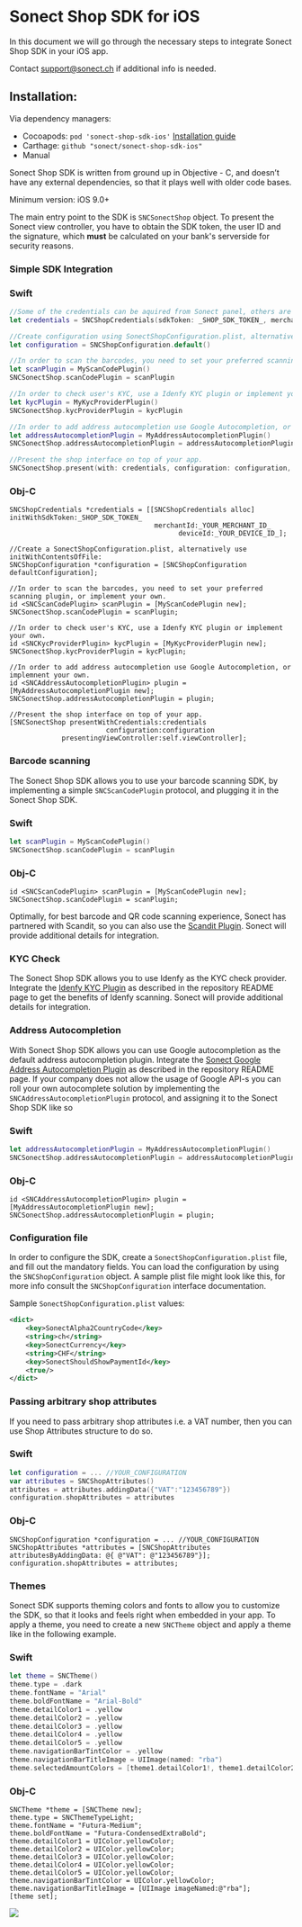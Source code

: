 # Sonect Shop SDK for iOS

In this document we will go through the necessary steps to integrate
Sonect Shop SDK in your iOS app. 

Contact support@sonect.ch if additional info is needed.


## Installation: 

Via dependency managers:
- Cocoapods: `pod 'sonect-shop-sdk-ios'` [Installation guide](https://github.com/sonect/sonect-shop-sdk-ios/blob/master/install_with_cocoapods.md)
- Carthage: `github "sonect/sonect-shop-sdk-ios"`
- Manual

Sonect Shop SDK is written from ground up in Objective - C, and doesn’t have any external dependencies, so that it plays well with older code bases. 

Minimum version: iOS 9.0+ 

The main entry point to the SDK is `SNCSonectShop` object. To present the Sonect view controller, you have to obtain the SDK token, the user ID and the signature, which **must** be calculated on your bank's serverside for security reasons.  

### Simple SDK Integration 

### Swift
```swift
//Some of the credentials can be aquired from Sonect panel, others are merchant specific
let credentials = SNCShopCredentials(sdkToken: _SHOP_SDK_TOKEN_, merchantId:_YOUR_MERCHANT_ID_, signature:_PARTNER_SIGNATURE_,  deviceId:_YOUR_DEVICE_ID_)

//Create configuration using SonectShopConfiguration.plist, alternatively use SNCShopConfiguration(contentsOfFile:):
let configuration = SNCShopConfiguration.default()

//In order to scan the barcodes, you need to set your preferred scanning plugin, or implement your own
let scanPlugin = MyScanCodePlugin()
SNCSonectShop.scanCodePlugin = scanPlugin

//In order to check user's KYC, use a Idenfy KYC plugin or implement your own.  
let kycPlugin = MyKycProviderPlugin()
SNCSonectShop.kycProviderPlugin = kycPlugin

//In order to add address autocompletion use Google Autocompletion, or implemnent your own.
let addressAutocompletionPlugin = MyAddressAutocompletionPlugin()
SNCSonectShop.addressAutocompletionPlugin = addressAutocompletionPlugin

//Present the shop interface on top of your app. 
SNCSonectShop.present(with: credentials, configuration: configuration, presenting: viewController)

```

### Obj-C
```objc
SNCShopCredentials *credentials = [[SNCShopCredentials alloc] initWithSdkToken:_SHOP_SDK_TOKEN_
								    merchantId:_YOUR_MERCHANT_ID_
							       	      deviceId:_YOUR_DEVICE_ID_];

//Create a SonectShopConfiguration.plist, alternatively use initWithContentsOfFile:
SNCShopConfiguration *configuration = [SNCShopConfiguration defaultConfiguration];

//In order to scan the barcodes, you need to set your preferred scanning plugin, or implement your own. 
id <SNCScanCodePlugin> scanPlugin = [MyScanCodePlugin new];
SNCSonectShop.scanCodePlugin = scanPlugin;

//In order to check user's KYC, use a Idenfy KYC plugin or implement your own.  
id <SNCKycProviderPlugin> kycPlugin = [MyKycProviderPlugin new];
SNCSonectShop.kycProviderPlugin = kycPlugin;

//In order to add address autocompletion use Google Autocompletion, or implemnent your own.
id <SNCAddressAutocompletionPlugin> plugin = [MyAddressAutocompletionPlugin new];
SNCSonectShop.addressAutocompletionPlugin = plugin;

//Present the shop interface on top of your app. 
[SNCSonectShop presentWithCredentials:credentials
                        configuration:configuration
             presentingViewController:self.viewController];
```

### Barcode scanning

The Sonect Shop SDK allows you to use your barcode scanning SDK, by implementing a simple `SNCScanCodePlugin` protocol, and plugging it in the Sonect Shop SDK.

### Swift
```swift
let scanPlugin = MyScanCodePlugin()
SNCSonectShop.scanCodePlugin = scanPlugin
```

### Obj-C
```objc
id <SNCScanCodePlugin> scanPlugin = [MyScanCodePlugin new];
SNCSonectShop.scanCodePlugin = scanPlugin;
```

Optimally, for best barcode and QR code scanning experience, Sonect has partnered with Scandit, so you can also use the [Scandit Plugin](https://github.com/sonect/sonect-scandit-scan-plugin). Sonect will provide additional details for integration.

### KYC Check

The Sonect Shop SDK allows you to use Idenfy as the KYC check provider. Integrate the [Idenfy KYC Plugin](https://github.com/sonect/sonect-idenfy-kyc-plugin) as described in the repository README page to get the benefits of Idenfy scanning. Sonect will provide additional details for integration.

### Address Autocompletion

With Sonect Shop SDK allows you can use Google autocompletion as the default address autocompletion plugin. Integrate the [Sonect Google Address Autocompletion Plugin](https://github.com/sonect/sonect-google-address-autocompletion-plugin) as described in the repository README page. If your company does not allow the usage of Google API-s you can roll your own autocomplete solution by implementing the `SNCAddressAutocompletionPlugin` protocol, and assigning it to the Sonect Shop SDK like so 

### Swift
```swift
let addressAutocompletionPlugin = MyAddressAutocompletionPlugin()
SNCSonectShop.addressAutocompletionPlugin = addressAutocompletionPlugin
```

### Obj-C
```objc
id <SNCAddressAutocompletionPlugin> plugin = [MyAddressAutocompletionPlugin new];
SNCSonectShop.addressAutocompletionPlugin = plugin;
```

### Configuration file

In order to configure the SDK, create a `SonectShopConfiguration.plist` file, and fill out the mandatory fields. You can load the configuration by using the `SNCShopConfiguration` object. A sample plist file might look like this, for more info consult the `SNCShopConfiguration` interface documentation. 

Sample `SonectShopConfiguration.plist` values: 
```xml
<dict>
	<key>SonectAlpha2CountryCode</key>
	<string>ch</string>
	<key>SonectCurrency</key>
	<string>CHF</string>
	<key>SonectShouldShowPaymentId</key>
	<true/>
</dict>
```

### Passing arbitrary shop attributes

If you need to pass arbitrary shop attributes i.e. a VAT number, then you can use Shop Attributes structure to do so. 

### Swift
```swift
let configuration = ... //YOUR_CONFIGURATION
var attributes = SNCShopAttributes()
attributes = attributes.addingData({"VAT":"123456789"})
configuration.shopAttributes = attributes
```

### Obj-C
```objc
SNCShopConfiguration *configuration = ... //YOUR_CONFIGURATION
SNCShopAttributes *attributes = [SNCShopAttributes attributesByAddingData: @{ @"VAT": @"123456789"}];
configuration.shopAttributes = attributes;
```

### Themes

Sonect SDK supports theming colors and fonts to allow you to customize the SDK, so that it looks and feels right when embedded in your app. To apply a theme, you need to create a new `SNCTheme` object and apply a theme like in the following example. 

### Swift
```swift
let theme = SNCTheme()
theme.type = .dark
theme.fontName = "Arial"
theme.boldFontName = "Arial-Bold"
theme.detailColor1 = .yellow
theme.detailColor2 = .yellow
theme.detailColor3 = .yellow
theme.detailColor4 = .yellow
theme.detailColor5 = .yellow
theme.navigationBarTintColor = .yellow
theme.navigationBarTitleImage = UIImage(named: "rba")
theme.selectedAmountColors = [theme1.detailColor1!, theme1.detailColor2!, theme1.detailColor3!, theme1.detailColor4!]
```

### Obj-C
```objc
SNCTheme *theme = [SNCTheme new];
theme.type = SNCThemeTypeLight;
theme.fontName = "Futura-Medium";
theme.boldFontName = "Futura-CondensedExtraBold";
theme.detailColor1 = UIColor.yellowColor;
theme.detailColor2 = UIColor.yellowColor;
theme.detailColor3 = UIColor.yellowColor;
theme.detailColor4 = UIColor.yellowColor;
theme.detailColor5 = UIColor.yellowColor;
theme.navigationBarTintColor = UIColor.yellowColor;
theme.navigationBarTitleImage = [UIImage imageNamed:@"rba"];
[theme set];
```

![](https://github.com/sonect/sonect-shop-sdk-ios/blob/master/misc/shop_theme_samples.png)
